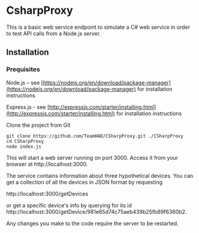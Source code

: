 CsharpProxy
===========
This is a basic web service endpoint to simulate a C# web service in order to test API calls from a Node.js server.

Installation
------------
### Prequisites
Node.js – see [https://nodejs.org/en/download/package-manager](https://nodejs.org/en/download/package-manager) for installation instructions

Express.js - see [http://expressjs.com/starter/installing.html](http://expressjs.com/starter/installing.html) for installation instructions

Clone the project from Git

    git clone https://github.com/TeamHAD/CSharpProxy.git ./CSharpProxy
    cd CSharpProxy
    node index.js

This will start a web server running on port 3000. Access it from your browser at http://localhost:3000.

The service contains information about three hypothetical devices. You can get a collection of all the devices in JSON format by requesting

http://localhost:3000/getDevices

or get a specific device's info by querying for its id
http://localhost:3000/getDevice/981e65d74c75aeb439b25fb89f6360b2.

Any changes you make to the code require the server to be restarted.
